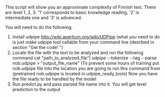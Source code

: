 This script will show you an approximate complexity of Finnish text. There are level 1, 2, 3. 
'1' corresponds to basic knowledge reading, '2' is intermediate one and '3' is advanced.

You will need to do the following.
1. Install udpipe http://wiki.apertium.org/wiki/UDPipe (what you need to do is just make udpipe tool callable from your command line (desribed in section "Get the code! ")
2. Locate the file with the text to be analyzed and run the following command 
cat "path_to_analyzed_file"| udpipe --tokenize --tag --parse nob.udpipe > "output_file_name"
(To prevent some hours of training put nob.udpipe file into the location you are going to run this command from (pretrained nob.udpipe is located in udpipe_ready_tools)
Now you have the file ready to be handled by the model
3. Run predict.py and pass parsed file name into it. You will get level prediction to the output